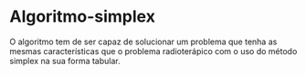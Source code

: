 # Algoritmo-simplex
O algoritmo tem de ser capaz de solucionar um problema que tenha as mesmas características que o problema radioterápico com o uso do método simplex na sua forma tabular.
